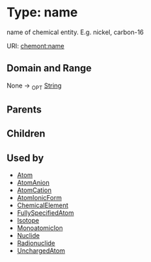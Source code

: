 
# Type: name


name of chemical entity. E.g. nickel, carbon-16

URI: [chemont:name](https://w3id.org/chemont/name)


## Domain and Range

None ->  <sub>OPT</sub> [String](types/String.md)

## Parents


## Children


## Used by

 * [Atom](Atom.md)
 * [AtomAnion](AtomAnion.md)
 * [AtomCation](AtomCation.md)
 * [AtomIonicForm](AtomIonicForm.md)
 * [ChemicalElement](ChemicalElement.md)
 * [FullySpecifiedAtom](FullySpecifiedAtom.md)
 * [Isotope](Isotope.md)
 * [MonoatomicIon](MonoatomicIon.md)
 * [Nuclide](Nuclide.md)
 * [Radionuclide](Radionuclide.md)
 * [UnchargedAtom](UnchargedAtom.md)
